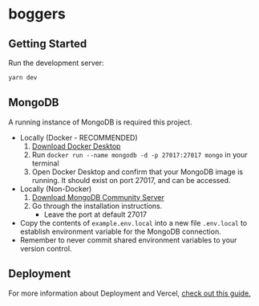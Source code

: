 # boggers

## Getting Started

Run the development server:

```bash
yarn dev
```

## MongoDB

A running instance of MongoDB is required this project.

- Locally (Docker - RECOMMENDED)
  1. [Download Docker Desktop](https://www.docker.com/products/docker-desktop)
  2. Run `docker run --name mongodb -d -p 27017:27017 mongo` in your terminal
  3. Open Docker Desktop and confirm that your MongoDB image is running. It should exist on port 27017, and can be accessed.
- Locally (Non-Docker)
  1. [Download MongoDB Community Server](https://www.mongodb.com/download-center/community)
  2. Go through the installation instructions.
     - Leave the port at default 27017
- Copy the contents of `example.env.local` into a new file `.env.local` to establish environment variable for the MongoDB connection.
- Remember to never commit shared environment variables to your version control.

## Deployment

For more information about Deployment and Vercel, <a href="https://www.notion.so/gtbitsofgood/General-Deployment-Pointers-Vercel-763e769ef0074ff8b12c85c3d4809ba9">check out this guide.</a>